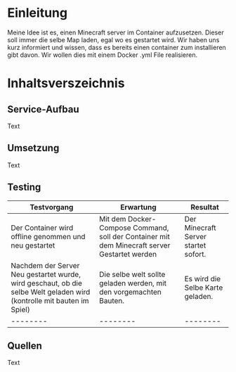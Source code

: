 # Einleitung
Meine Idee ist es, einen Minecraft server im Container aufzusetzen. Dieser soll immer die selbe Map laden, egal wo es gestartet wird. Wir haben uns kurz informiert und wissen, dass es bereits einen container zum installieren gibt davon.
Wir wollen dies mit einem Docker .yml File realisieren. 

# Inhaltsverszeichnis

## Service-Aufbau 
Text

## Umsetzung
Text

## Testing
Testvorgang | Erwartung | Resultat
-------- | -------- | --------
 Der Container wird offline genommen und neu gestartet | Mit dem Docker-Compose Command, soll der Container mit dem Minecraft server Gestartet werden   | Der Minecraft Server startet sofort. 
Nachdem der Server Neu gestartet wurde, wird geschaut, ob die selbe Welt geladen wird (kontrolle mit bauten im Spiel)   | Die selbe welt sollte geladen werden, mit den vorgemachten Bauten.   | Es wird die Selbe Karte geladen. 
-------- | -------- | --------

## Quellen
Text
